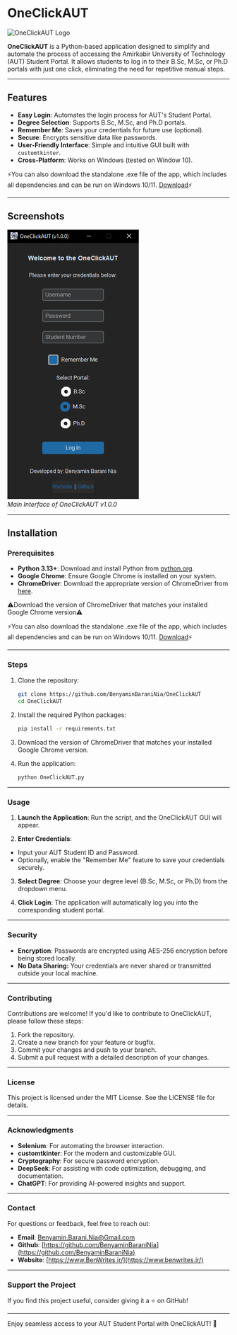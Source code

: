 # OneClickAUT

![OneClickAUT Logo](./images/OneClickAUT-256.ico)  

**OneClickAUT** is a Python-based application designed to simplify and automate the process of accessing the Amirkabir University of Technology (AUT) Student Portal. It allows students to log in to their B.Sc, M.Sc, or Ph.D portals with just one click, eliminating the need for repetitive manual steps.

---

## Features
- **Easy Login**: Automates the login process for AUT's Student Portal.
- **Degree Selection**: Supports B.Sc, M.Sc, and Ph.D portals.
- **Remember Me**: Saves your credentials for future use (optional).
- **Secure**: Encrypts sensitive data like passwords.
- **User-Friendly Interface**: Simple and intuitive GUI built with `customtkinter`.
- **Cross-Platform**: Works on Windows (tested on Window 10).

⚡️You can also download the standalone .exe file of the app, which includes all dependencies and can be run on Windows 10/11. [Download](https://drive.google.com/file/d/1ZVVbYC3TmRG7fnpxVH21iTL8oruJ-YX5/view?usp=sharing)⚡️

---

## Screenshots
![Screenshot 1](./images/OneClickAUT-v-1-0-0.png)  
*Main Interface of OneClickAUT v1.0.0*

---

## Installation
### Prerequisites
- **Python 3.13+**: Download and install Python from [python.org](https://www.python.org/).
- **Google Chrome**: Ensure Google Chrome is installed on your system.
- **ChromeDriver**: Download the appropriate version of ChromeDriver from [here](https://googlechromelabs.github.io/chrome-for-testing/).

⚠️Download the version of ChromeDriver that matches your installed Google Chrome version⚠️

⚡️You can also download the standalone .exe file of the app, which includes all dependencies and can be run on Windows 10/11. [Download](https://drive.google.com/file/d/1ZVVbYC3TmRG7fnpxVH21iTL8oruJ-YX5/view?usp=sharing)⚡️

---

### Steps
1. Clone the repository:
   ```bash
   git clone https://github.com/BenyaminBaraniNia/OneClickAUT
   cd OneClickAUT
2. Install the required Python packages:
   ```bash
   pip install -r requirements.txt
3. Download the version of ChromeDriver that matches your installed Google Chrome version.

4. Run the application:
   ```bash
   python OneClickAUT.py

---

### Usage
1. **Launch the Application**: Run the script, and the OneClickAUT GUI will appear.

2. **Enter Credentials**: 
- Input your AUT Student ID and Password.
- Optionally, enable the "Remember Me" feature to save your credentials securely.

3. **Select Degree**: Choose your degree level (B.Sc, M.Sc, or Ph.D) from the dropdown menu.

4. **Click Login**: The application will automatically log you into the corresponding student portal.

---

### Security
- **Encryption**: Passwords are encrypted using AES-256 encryption before being stored locally.
- **No Data Sharing:** Your credentials are never shared or transmitted outside your local machine.

---

### Contributing
Contributions are welcome! If you'd like to contribute to OneClickAUT, please follow these steps:
1. Fork the repository.
2. Create a new branch for your feature or bugfix.
3. Commit your changes and push to your branch.
4. Submit a pull request with a detailed description of your changes.

---

### License
This project is licensed under the MIT License. See the LICENSE file for details.

---

### Acknowledgments
- **Selenium**: For automating the browser interaction.
- **customtkinter**: For the modern and customizable GUI.
- **Cryptography**: For secure password encryption.
- **DeepSeek**: For assisting with code optimization, debugging, and documentation.
- **ChatGPT**: For providing AI-powered insights and support.

---

### Contact
For questions or feedback, feel free to reach out:

- **Email**: [Benyamin.Barani.Nia@Gmail.com](Benyamin.Barani.Nia@Gmail.com)
- **Github**: [https://github.com/BenyaminBaraniNia](https://github.com/BenyaminBaraniNia)
- **Website**: [https://www.BenWrites.ir/](https://www.benwrites.ir/)

---

### Support the Project
If you find this project useful, consider giving it a ⭐️ on GitHub!

---
Enjoy seamless access to your AUT Student Portal with OneClickAUT! 🚀